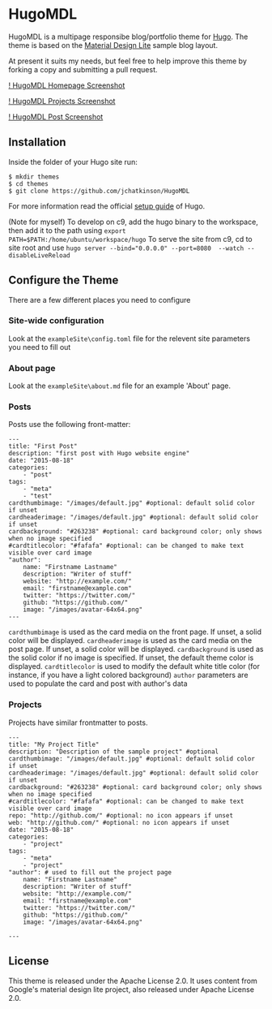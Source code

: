 # HugoMDL

HugoMDL is a multipage responsibe blog/portfolio theme for [Hugo](http://gohugo.io). The theme is based on the
[Material Design Lite](http://www.getmdl.io/) sample blog layout. 

At present it suits my needs, but feel free to help improve this theme by forking a copy and submitting a pull request. 

[! HugoMDL Homepage Screenshot](https://raw.githubusercontent.com/jchatkinson/HugoMDL/master/images/screenshot.png)

[! HugoMDL Projects Screenshot](https://raw.githubusercontent.com/jchatkinson/HugoMDL/master/images/projects.png)

[! HugoMDL Post Screenshot](https://raw.githubusercontent.com/jchatkinson/HugoMDL/master/images/post.png)

## Installation

Inside the folder of your Hugo site run:

    $ mkdir themes
    $ cd themes
    $ git clone https://github.com/jchatkinson/HugoMDL

For more information read the official [setup guide](//gohugo.io/overview/installing/) of Hugo.

(Note for myself)
To develop on c9, add the hugo binary to the workspace, then add it to the path using `export PATH=$PATH:/home/ubuntu/workspace/hugo`
To serve the site from c9, cd to site root and use `hugo server --bind="0.0.0.0" --port=8080  --watch --disableLiveReload` 

## Configure the Theme

There are a few different places you need to configure

### Site-wide configuration

Look at the `exampleSite\config.toml` file for the relevent site parameters you need to fill out

### About page

Look at the `exampleSite\about.md` file for an example 'About' page. 

### Posts

Posts use the following front-matter:

```
---
title: "First Post"
description: "first post with Hugo website engine"
date: "2015-08-18"
categories:
    - "post"
tags:
    - "meta"
    - "test"
cardthumbimage: "/images/default.jpg" #optional: default solid color if unset
cardheaderimage: "/images/default.jpg" #optional: default solid color if unset
cardbackground: "#263238" #optional: card background color; only shows when no image specified
#cardtitlecolor: "#fafafa" #optional: can be changed to make text visible over card image
"author":
    name: "Firstname Lastname"
    description: "Writer of stuff"
    website: "http://example.com/"
    email: "firstname@example.com"
    twitter: "https://twitter.com/"
    github: "https://github.com/"
    image: "/images/avatar-64x64.png"
---
```

`cardthumbimage` is used as the card media on the front page. If unset, a solid color will be displayed.
`cardheaderimage` is used as the card media on the post page. If unset, a solid color will be displayed.
`cardbackground` is used as the solid color if no image is specified. If unset, the default theme color is displayed.
`cardtitlecolor` is used to modify the default white title color (for instance, if you have a light colored background) 
`author` parameters are used to populate the card and post with author's data 


### Projects

Projects have similar frontmatter to posts. 

```
---
title: "My Project Title"
description: "Description of the sample project" #optional
cardthumbimage: "/images/default.jpg" #optional: default solid color if unset
cardheaderimage: "/images/default.jpg" #optional: default solid color if unset
cardbackground: "#263238" #optional: card background color; only shows when no image specified
#cardtitlecolor: "#fafafa" #optional: can be changed to make text visible over card image
repo: "http://github.com/" #optional: no icon appears if unset
web: "http://github.com/" #optional: no icon appears if unset
date: "2015-08-18"
categories:
    - "project"
tags:
    - "meta"
    - "project"
"author": # used to fill out the project page
    name: "Firstname Lastname"
    description: "Writer of stuff"
    website: "http://example.com/"
    email: "firstname@example.com"
    twitter: "https://twitter.com/"
    github: "https://github.com/"
    image: "/images/avatar-64x64.png"

---
```

## License

This theme is released under the Apache License 2.0. It uses content from Google's material design lite project, also released under Apache License 2.0.